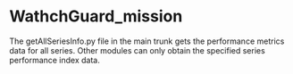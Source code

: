 # WathchGuard_mission
The getAllSeriesInfo.py file in the main trunk gets the performance metrics data for all series.
Other modules can only obtain the specified series performance index data.